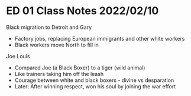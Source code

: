 # ED 01 Class Notes 2022/02/10

Black migration to Detroit and Gary

* Factory jobs, replacing European immigrants and other white workers
* Black workers move North to fill in

Joe Louis

* Compared Joe (a Black Boxer) to a tiger (wild animal)
* Like trainers taking him off the leash
* Courage between white and black boxers - divine vs desparation
* Later: After winning respect, won his soul by joining the war effort


